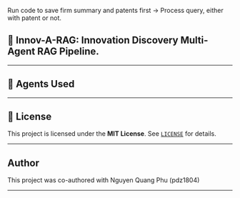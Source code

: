 Run code to save firm summary and patents first -> Process query, either with patent or not.

## 🤖 Innov-A-RAG: Innovation Discovery Multi-Agent RAG Pipeline.

---

## 🧠 Agents Used


---

## 📄 License

This project is licensed under the **MIT License**. See [`LICENSE`](./LICENSE) for details.

---

## Author

This project was co-authored with Nguyen Quang Phu (pdz1804)

---
